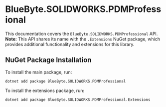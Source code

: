 # BlueByte.SOLIDWORKS.PDMProfessional

This documentation covers the `BlueByte.SOLIDWORKS.PDMProfessional` API.  
**Note:** This API shares its name with the `.Extensions` NuGet package, which provides additional functionality and extensions for this library.

## NuGet Package Installation

To install the main package, run:

```shell
dotnet add package BlueByte.SOLIDWORKS.PDMProfessional
```

To install the extensions package, run:

```shell
dotnet add package BlueByte.SOLIDWORKS.PDMProfessional.Extensions
```